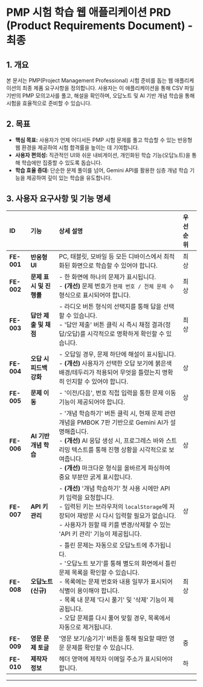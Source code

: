 # PMP 시험 학습 웹 애플리케이션 PRD (Product Requirements Document) - 최종

## 1. 개요

본 문서는 PMP(Project Management Professional) 시험 준비를 돕는 웹 애플리케이션의 최종 제품 요구사항을 정의합니다. 사용자는 이 애플리케이션을 통해 CSV 파일 기반의 PMP 모의고사를 풀고, 해설을 확인하며, 오답노트 및 AI 기반 개념 학습을 통해 시험을 효율적으로 준비할 수 있습니다.

## 2. 목표

- **핵심 목표:** 사용자가 언제 어디서든 PMP 시험 문제를 풀고 학습할 수 있는 반응형 웹 환경을 제공하여 시험 합격률을 높이는 데 기여합니다.
- **사용자 편의성:** 직관적인 UI와 쉬운 내비게이션, 개인화된 학습 기능(오답노트)을 통해 학습에만 집중할 수 있도록 돕습니다.
- **학습 효율 증대:** 단순한 문제 풀이를 넘어, Gemini API를 활용한 심층 개념 학습 기능을 제공하여 깊이 있는 학습을 유도합니다.

## 3. 사용자 요구사항 및 기능 명세

| ID | 기능 | 상세 설명 | 우선순위 |
| :--- | :--- | :--- | :--- |
| **FE-001** | **반응형 UI** | PC, 태블릿, 모바일 등 모든 디바이스에서 최적화된 화면으로 학습할 수 있어야 합니다. | 최상 |
| **FE-002** | **문제 표시 및 진행률** | - 한 화면에 하나의 문제가 표시됩니다.<br>- **(개선)** 문제 번호가 `현재 번호 / 전체 문제 수` 형식으로 표시되어야 합니다. | 최상 |
| **FE-003** | **답안 제출 및 채점** | - 라디오 버튼 형식의 선택지를 통해 답을 선택할 수 있습니다.<br>- '답안 제출' 버튼 클릭 시 즉시 채점 결과(정답/오답)를 시각적으로 명확하게 확인할 수 있습니다. | 최상 |
| **FE-004** | **오답 시 피드백 강화** | - 오답일 경우, 문제 하단에 해설이 표시됩니다.<br>- **(개선)** 사용자가 선택한 오답 보기에 붉은색 배경/테두리가 적용되어 무엇을 틀렸는지 명확히 인지할 수 있어야 합니다. | 상 |
| **FE-005** | **문제 이동** | - '이전/다음', 번호 직접 입력을 통한 문제 이동 기능이 제공되어야 합니다. | 상 |
| **FE-006** | **AI 기반 개념 학습** | - '개념 학습하기' 버튼 클릭 시, 현재 문제 관련 개념을 PMBOK 7판 기반으로 Gemini AI가 설명해줍니다.<br>- **(개선)** AI 응답 생성 시, 프로그레스 바와 스트리밍 텍스트를 통해 진행 상황을 시각적으로 보여줍니다.<br>- **(개선)** 마크다운 형식을 올바르게 파싱하여 중요 부분만 굵게 표시합니다. | 상 |
| **FE-007** | **API 키 관리** | - **(개선)** '개념 학습하기' 첫 사용 시에만 API 키 입력을 요청합니다.<br>- 입력된 키는 브라우저의 `localStorage`에 저장되어 재방문 시 다시 입력할 필요가 없습니다.<br>- 사용자가 원할 때 키를 변경/삭제할 수 있는 'API 키 관리' 기능이 제공됩니다. | 상 |
| **FE-008** | **오답노트 (신규)** | - 틀린 문제는 자동으로 오답노트에 추가됩니다.<br>- '오답노트 보기'를 통해 별도의 화면에서 틀린 문제 목록을 확인할 수 있습니다.<br>- 목록에는 문제 번호와 내용 일부가 표시되어 식별이 용이해야 합니다.<br>- 목록 내 문제 '다시 풀기' 및 '삭제' 기능이 제공됩니다.<br>- 오답 문제를 다시 풀어 맞힐 경우, 목록에서 자동으로 제거됩니다. | 최상 |
| **FE-009** | **영문 문제 토글** | '영문 보기/숨기기' 버튼을 통해 필요할 때만 영문 문제를 확인할 수 있습니다. | 중 |
| **FE-010** | **제작자 정보** | 헤더 영역에 제작자 이메일 주소가 표시되어야 합니다. | 하 |

---
